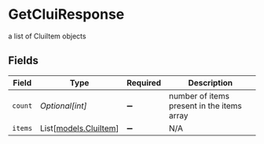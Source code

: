 # GetCluiResponse

a list of CluiItem objects


## Fields

| Field                                          | Type                                           | Required                                       | Description                                    |
| ---------------------------------------------- | ---------------------------------------------- | ---------------------------------------------- | ---------------------------------------------- |
| `count`                                        | *Optional[int]*                                | :heavy_minus_sign:                             | number of items present in the items array     |
| `items`                                        | List[[models.CluiItem](../models/cluiitem.md)] | :heavy_minus_sign:                             | N/A                                            |